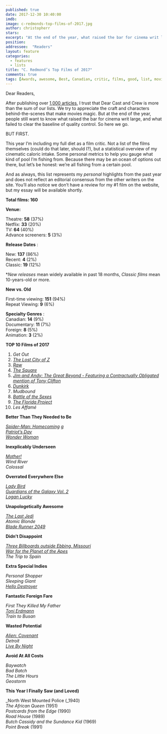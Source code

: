 ```yaml
---
published: true
date: 2017-12-30 10:40:00
imdb: 
image: c-redmonds-top-films-of-2017.jpg
author: christopherr 
stars: 
excerpt: "At the end of the year, what raised the bar for cinema writ large, and what failed to clear the baseline of quality control?"
position: 
addressee:  "Readers"
layout: feature
categories: 
  - features
  - lists
title: "C. Redmond’s Top Films of 2017"
comments: true
tags: [Awards, awesome, Best, Canadian, critic, films, good, list, movies, Top films 2017, worst, year end, 2017]
---
```

Dear Readers,

After publishing over [1,000 articles](http://www.dearcastandcrew.com/content/2017/12/20/2017-silver-stamps.html), I trust that Dear Cast and Crew is more than the sum of our lists. We try to appreciate the craft and characters behind-the-scenes that make movies magic. But at the end of the year, people still want to know what raised the bar for cinema writ large, and what failed to clear the baseline of quality control. So here we go.

BUT FIRST.

This year I’m including my full diet as a film critic. Not a list of the films themselves (could do that later, should I?), but a statistical overview of my cinematic caloric intake. Some personal metrics to help you gauge what kind of pool I’m fishing from. Because there may be an ocean of options out there, but let’s be honest: we’re all fishing from a certain pool.

And as always, this list represents my _personal_ highlights from the past year and does not reflect an editorial consensus from the other writers on the site. You’ll also notice we don’t have a review for my #1 film on the website, but my essay will be available shortly.

**Total films: 160**

**Venue:**

Theatre: **58** (37%)  
Netflix: **33** (20%)  
TV: **64** (40%)  
Advance screeners: **5** (3%)

**Release Dates** :

New: **137** (86%)  
Recent: **4** (2%)  
Classic: **19** (12%)

\*_New releases_ mean widely available in past 18 months, _Classic films_ mean 10-years-old or more.

**New vs. Old**

First-time viewing: **151** (94%)  
Repeat Viewing: **9** (6%)

**Specialty Genres** :  
Canadian: **14** (9%)  
Documentary: **11** (7%)  
Foreign: **8** (5%)  
Animation: **3** (2%)

**TOP 10 Films of 2017**

1. _Get Out_
2. [_The Lost City of Z_](http://www.dearcastandcrew.com/content/2017/4/27/the-lost-city-of-z.html)
3. [_Raw_](http://www.dearcastandcrew.com/content/2017/12/14/raw.html)
4. [_The Square_](http://www.dearcastandcrew.com/content/2017/12/19/the-square.html)
5. [_Jim and Andy: The Great Beyond - Featuring a Contractually Obligated mention of Tony Clifton_](http://www.dearcastandcrew.com/content/2017/12/5/jim-and-andy.html)
6. [_Dunkirk_](http://www.dearcastandcrew.com/content/2017/7/21/dunkirk.html)
7. _Mudbound_
8. [_Battle of the Sexes_](http://www.dearcastandcrew.com/content/2017/11/5/battle-of-the-sexes.html)
9. [_The Florida Project_](http://www.dearcastandcrew.com/content/2017/12/13/the-florida-project.html)
10. _Les Affamé_

**Better Than They Needed to Be**

[_Spider-Man: Homecoming_](http://www.dearcastandcrew.com/content/2017/7/10/spider-man-homecoming.html) [_g_](http://www.dearcastandcrew.com/content/2017/7/10/spider-man-homecoming.html)  
[_Patriot’s Day_](http://www.dearcastandcrew.com/content/2017/1/25/patriots-day.html)  
[_Wonder Woman_](http://www.dearcastandcrew.com/content/2017/6/16/wonder-woman.html)

**Inexplicably Underseen**

[_Mother!_](http://www.dearcastandcrew.com/content/2017/9/12/mother.html)  
_Wind River_  
_Colossal_

**Overrated Everywhere Else**

[_Lady Bird_](http://www.dearcastandcrew.com/content/2017/12/18/lady-bird.html)  
[_Guardians of the Galaxy Vol. 2_](http://www.dearcastandcrew.com/content/2017/5/5/guardians-of-the-galaxy-vol-2.html)  
[_Logan Lucky_](http://www.dearcastandcrew.com/content/2017/8/22/logan-lucky.html)

**Unapologetically Awesome**

[_The Last Jedi_](http://www.dearcastandcrew.com/content/2017/12/16/the-last-jedi.html)  
_Atomic Blonde_  
[_Blade Runner 2049_](http://www.dearcastandcrew.com/content/2017/10/17/blade-runner-2049.html)

**Didn’t Disappoint**

[_Three Billboards outside Ebbing, Missouri_](http://www.dearcastandcrew.com/content/2017/11/22/three-billboards-outside-ebbing-missouri.html)  
[_War for the Planet of the Apes_](http://www.dearcastandcrew.com/content/2017/7/17/war-for-the-planet-of-the-apes.html)  
_The Trip to Spain_

**Extra Special Indies**

_Personal Shopper_  
_Sleeping Giant_  
[_Hello Destroyer_](http://www.dearcastandcrew.com/content/2017/3/22/hello-destroyer.html)

**Fantastic Foreign Fare**

_First They Killed My Father_  
[_Toni Erdmann_](http://www.dearcastandcrew.com/content/2017/2/13/toni-erdmann.html)  
_Train to Busan_

**Wasted Potential**

[_Alien: Covenant_](http://www.dearcastandcrew.com/content/2017/5/23/alien-covenant.html)  
_Detroit_  
[_Live By Night_](http://www.dearcastandcrew.com/content/2017/1/13/live-by-night.html)

**Avoid At All Costs**

_Baywatch_  
_Bad Batch_  
_The Little Hours_  
_Geostorm_

**This Year I Finally Saw (and Loved)**

_North West Mounted Police (_1940)  
_The African Queen_ (1951)  
_Postcards from the Edge_ (1990)  
_Road House_ (1989)  
_Butch Cassidy and the Sundance Kid_ (1969)  
_Point Break_ (1991)
